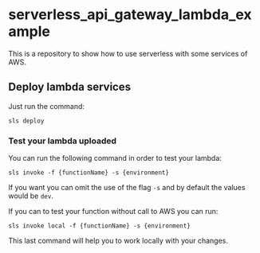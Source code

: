 # serverless_api_gateway_lambda_example
This is a repository to show how to use serverless with some services of AWS.

## Deploy lambda services
Just run the command:

`sls deploy`

### Test your lambda uploaded
You can run the following command in order to test your lambda:

```
sls invoke -f {functionName} -s {environment}
```

If you want you can omit the use of the flag `-s` and by default the values would be `dev`.

If you can to test your function without call to AWS you can run:

```
sls invoke local -f {functionName} -s {environment}
```

This last command will help you to work locally with your changes.